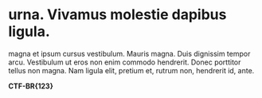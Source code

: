 # urna. Vivamus molestie dapibus ligula.

magna et ipsum cursus vestibulum. Mauris magna. Duis dignissim tempor arcu. Vestibulum ut eros non enim commodo hendrerit. Donec porttitor tellus non magna. Nam ligula elit, pretium et, rutrum non, hendrerit id, ante.

**CTF-BR{123}**
